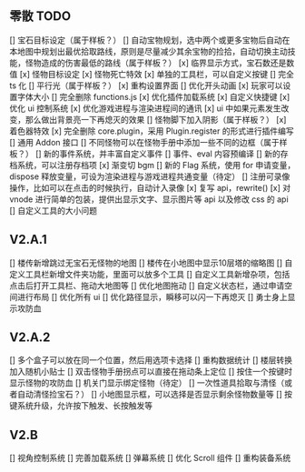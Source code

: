 ## 零散 TODO

[] 宝石目标设定（属于样板？）
[] 自动宝物规划，选中两个或更多宝物后自动在本地图中规划出最优拾取路线，原则是尽量减少其余宝物的捡拾，自动切换主动技能，怪物造成的伤害最低的路线（属于样板？）
[x] 临界显示方式，宝石数还是数值
[x] 怪物目标设定
[x] 怪物死亡特效
[x] 单独的工具栏，可以自定义按键
[] 完全 ts 化
[] 平行光（属于样板？）
[x] 重构设置界面
[] 优化开头动画
[x] 玩家可以设置字体大小
[] 完全删除 functions.js
[x] 优化插件加载系统
[x] 自定义快捷键
[x] 优化 ui 控制系统
[x] 优化游戏进程与渲染进程间的通讯
[x] ui 中如果元素发生改变，那么做出背景亮一下再熄灭的效果
[] 怪物脚下加入阴影（属于样板？）
[x] 着色器特效
[x] 完全删除 core.plugin，采用 Plugin.register 的形式进行插件编写
[] 通用 Addon 接口
[] 不同怪物可以在怪物手册中添加一些不同的边框（属于样板？）
[] 新的事件系统，并丰富自定义事件
[] 事件、eval 内容预编译
[] 新的存档系统，可以注册存档项
[x] 渐变切 bgm
[] 新的 Flag 系统，使用 for 申请变量，dispose 释放变量，可设为渲染进程与游戏进程共通变量（待定）
[] 注册可录像操作，比如可以在点击的时候执行，自动计入录像
[x] 复写 api，rewrite()
[x] 对 vnode 进行简单的包装，提供出显示文字、显示图片等 api 以及修改 css 的 api
[] 自定义工具的大小问题

## V2.A.1

[] 楼传新增跳过无宝石无怪物的地图
[] 楼传在小地图中显示10层塔的缩略图
[] 自定义工具栏新增文件夹功能，里面可以放多个工具
[] 自定义工具新增杂项，包括点击后打开工具栏、拖动大地图等
[] 优化地图拖动
[] 自定义状态栏，通过申请空间进行布局
[] 优化所有 ui
[] 优化路径显示，瞬移可以闪一下再熄灭
[] 勇士身上显示攻防血

## V2.A.2

[] 多个盒子可以放在同一个位置，然后用选项卡选择
[] 重构数据统计
[] 楼层转换加入随机小贴士
[] 双击怪物手册拐点可以直接在拖动条上定位
[] 按住一个按键时显示怪物的攻防血
[] 机关门显示绑定怪物（待定）
[] 一次性道具拾取与清怪（或者自动清怪捡宝石？）
[] 小地图显示框，可以选择是否显示剩余怪物数量等
[] 按键系统升级，允许按下触发、长按触发等

## V2.B

[] 视角控制系统
[] 完善加载系统
[] 弹幕系统
[] 优化 Scroll 组件
[] 重构装备系统
